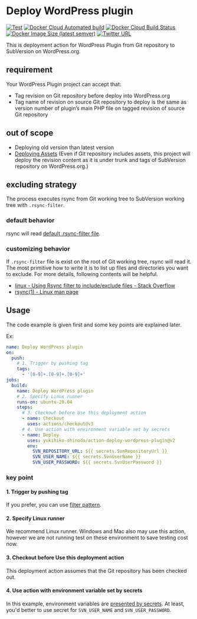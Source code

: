 # Deploy WordPress plugin

[![Test](https://github.com/yukihiko-shinoda/action-deploy-wordpress-plugin/workflows/Test/badge.svg)](https://github.com/yukihiko-shinoda/action-deploy-wordpress-plugin/actions?query=workflow%3ATest)
[![Docker Cloud Automated build](https://img.shields.io/docker/cloud/automated/futureys/deploy-wordpress-plugin.svg)](https://hub.docker.com/r/futureys/deploy-wordpress-plugin/builds)
[![Docker Cloud Build Status](https://img.shields.io/docker/cloud/build/futureys/deploy-wordpress-plugin.svg)](https://hub.docker.com/r/futureys/deploy-wordpress-plugin/builds)
[![Docker Image Size (latest semver)](https://img.shields.io/docker/image-size/futureys/deploy-wordpress-plugin)](https://hub.docker.com/r/futureys/deploy-wordpress-plugin/dockerfile)
[![Twitter URL](https://img.shields.io/twitter/url?style=social&url=https%3A%2F%2Fgithub.com%2Fyukihiko-shinoda%2Faction-deploy-wordpress-plugin)](http://twitter.com/share?text=Deploy%20WordPress%20plugin&url=https://github.com/marketplace/actions/deploy-wordpress-plugin&hashtags=wordpress)

This is deployment action for WordPress Plugin from Git repository to SubVersion on WordPress.org.

## requirement

Your WordPress Plugin project can accept that:

- Tag revision on Git repository before deploy into WordPress.org
- Tag name of revision on source Git repository to deploy is the same as version number of plugin’s main PHP file on tagged revision of source Git repository

## out of scope

- Deploying old version than latest version
- [Deploying Assets](https://developer.wordpress.org/plugins/wordpress-org/plugin-assets/)
  (Even if Git repository includes assets, this project will deploy
   the revision content as it is under trunk and tags
   of SubVersion repository on WordPress.org.)

## excluding strategy

The process executes rsync from Git working tree to SubVersion working tree with ```.rsync-filter```.

### default behavior

rsync will read [default .rsync-filter file](https://github.com/yukihiko-shinoda/dockerfile-deploy-wordpress-plugin/blob/master/runner/project/roles/deploy-wordpress-plugin/templates/.rsync-filter.j2).

### customizing behavior

If ```.rsync-filter``` file is exist on the root of Git working tree, rsync will read it. The most primitive how to write it is to list up files and directories you want to exclude. For more details, following contents will be helpful.

- [linux - Using Rsync filter to include/exclude files - Stack Overflow](https://stackoverflow.com/questions/35364075/using-rsync-filter-to-include-exclude-files)
- [rsync(1) - Linux man page](https://linux.die.net/man/1/rsync)

## Usage

The code example is given first and some key points are explained later.

Ex:

```yaml
name: Deploy WordPress plugin
on:
  push:
    # 1. Trigger by pushing tag
    tags:
      - '[0-9]+.[0-9]+.[0-9]+'
jobs:
  build:
    name: Deploy WordPress plugin
    # 2. Specify Linux runner
    runs-on: ubuntu-20.04
    steps:
      # 3. Checkout before Use this deployment action
      - name: Checkout
        uses: actions/checkout@v3
      # 4. Use action with environment variable set by secrets
      - name: Deploy
        uses: yukihiko-shinoda/action-deploy-wordpress-plugin@v2
        env:
          SVN_REPOSITORY_URL: ${{ secrets.SvnRepositoryUrl }}
          SVN_USER_NAME: ${{ secrets.SvnUserName }}
          SVN_USER_PASSWORD: ${{ secrets.SvnUserPassword }}
```

### key point

#### 1. Trigger by pushing tag

If you prefer, you can use [filter pattern](https://help.github.com/en/actions/automating-your-workflow-with-github-actions/workflow-syntax-for-github-actions#filter-pattern-cheat-sheet).

#### 2. Specify Linux runner

We recommend Linux runner. Windows and Mac also may use this action,
however we are not running test on these environment to save testing cost now.

#### 3. Checkout before Use this deployment action

This deployment action assumes that the Git repository has been checked out.

#### 4. Use action with environment variable set by secrets

In this example, environment variables are [presented by secrets](https://help.github.com/en/actions/automating-your-workflow-with-github-actions/creating-and-using-encrypted-secrets). At least, you'd better to use secret for ```SVN_USER_NAME``` and ```SVN_USER_PASSWORD```.
